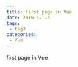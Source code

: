 ```yaml
---
title: first page in Vue
date: 2016-12-15
tags:
 - tag3
categories: 
 - Vue
---
```


first page in Vue